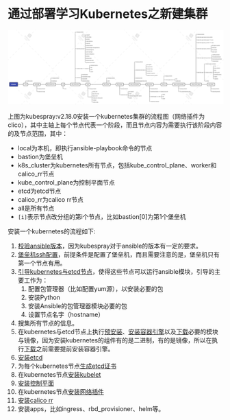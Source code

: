 # 通过部署学习Kubernetes之新建集群

![新建集群](./cluster.jpg)

上图为kubespray:v2.18.0安装一个kubernetes集群的流程图（网络插件为clico），其中主轴上每个节点代表一个阶段，而且节点内容为需要执行该阶段内容的及节点范围，其中：

- local为本机，即执行ansible-playbook命令的节点
- bastion为堡垒机
- k8s_cluster为kubernetes所有节点，包括kube_control_plane、worker和calico_rr节点
- kube_control_plane为控制平面节点
- etcd为etcd节点
- calico_rr为calico rr节点
- all是所有节点
- `[i]`表示节点改分组的第i个节点，比如bastion[0]为第1个堡垒机

安装一个kubernetes的流程如下:

1. [校验ansible版本](./ansible_version.md)，因为kubespray对于ansible的版本有一定的要求。
2. [堡垒机ssh配置](bastion-ssh-config/README.md)，前提条件是配置了堡垒机，而且需要注意的是，堡垒机只有第一个节点有用。
3. [引导kubernetes与etcd节点](kubernetes/bootstrap-os/READMD.md)，使得这些节点可以运行ansible模块，引导的主要工作为：
   1. 配置包管理器（比如配置yum源），以安装必要的包
   2. 安装Python
   3. 安装Ansible的包管理器模块必要的包
   4. 设置节点名字（hostname）
4. 搜集所有节点的信息。
5. 在kubernetes与etcd节点上执行[预安装](./kubernetes/preinstall/README.md)、[安装容器引擎](./container-engine/README.md)以及[下载](./download/README.md)必要的模块与镜像，因为安装kubernetes的组件有的是二进制，有的是镜像，所以在执行[下载](./download/README.md)之前需要提前安装容器引擎。
6. [安装etcd](./etcd/README.md)
7. 为每个kubernetes节点[生成etcd证书](./etcd/README.md#)
8. 在kubernetes节点[安装kubelet](./kubernetes/node/README.md)
9. [安装控制平面](./kubernetes/control-plane/README.md)
10. 在kubernetes节点[安装网络插件](./network_plugin/README.md)
11. [安装calico rr](./network_plugin/calico/rr/README.md)
12. 安装apps，比如ingress、rbd_provisioner、helm等。
